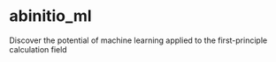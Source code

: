 # abinitio_ml
Discover the potential of machine learning applied to the first-principle calculation field
